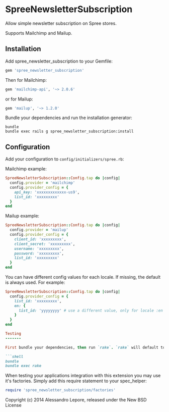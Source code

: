 SpreeNewsletterSubscription
===========================

Allow simple newsletter subscription on Spree stores.

Supports Mailchimp and Mailup.

Installation
------------

Add spree_newsletter_subscription to your Gemfile:

```ruby
gem 'spree_newsletter_subscription'
```

Then for Mailchimp:

```ruby
gem 'mailchimp-api', '~> 2.0.6'
```

or for Mailup:
```ruby
gem 'mailup', '~> 1.2.0'
```

Bundle your dependencies and run the installation generator:

```shell
bundle
bundle exec rails g spree_newsletter_subscription:install
```

Configuration
-------------

Add your configuration to `config/initializers/spree.rb`:

Mailchimp example:

```ruby
SpreeNewsletterSubscription::Config.tap do |config|
  config.provider = 'mailchimp'
  config.provider_config = {
    api_key: 'xxxxxxxxxxxxx-us9',
    list_id: 'xxxxxxxxx'
  }
end
```

Mailup example:

```ruby
SpreeNewsletterSubscription::Config.tap do |config|
  config.provider = 'mailup'
  config.provider_config = {
    client_id: 'xxxxxxxxx',
    client_secret: 'xxxxxxxxx',
    username: 'xxxxxxxxx',
    password: 'xxxxxxxxx',
    list_id: 'xxxxxxxxx'
  }
end
```

You can have different config values for each locale.
If missing, the default is always used.
For example:

```ruby
SpreeNewsletterSubscription::Config.tap do |config|
  config.provider_config = {
    list_id: 'xxxxxxxxx',
    en: {
      list_id: 'yyyyyyyy' # use a different value, only for locale :en
    }
  }
end

Testing
-------

First bundle your dependencies, then run `rake`. `rake` will default to building the dummy app if it does not exist, then it will run specs. The dummy app can be regenerated by using `rake test_app`.

```shell
bundle
bundle exec rake
```

When testing your applications integration with this extension you may use it's factories.
Simply add this require statement to your spec_helper:

```ruby
require 'spree_newsletter_subscription/factories'
```

Copyright (c) 2014 Alessandro Lepore, released under the New BSD License
